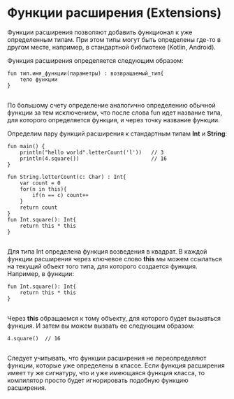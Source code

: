 # Функции расширения (Extensions)

Функции расширения позволяют добавить функционал к уже определенным типам. При этом типы могут быть определены где-то в другом месте, например, в стандартной библиотеке (Kotlin, Android).

Функция расширения определяется следующим образом:

```
fun тип.имя_функции(параметры) : возвращаемый_тип{
    тело функции
}
```

![](data:image/gif;base64,R0lGODlhAQABAPABAP///wAAACH5BAEKAAAALAAAAAABAAEAAAICRAEAOw==)![](data:image/gif;base64,R0lGODlhAQABAPABAP///wAAACH5BAEKAAAALAAAAAABAAEAAAICRAEAOw== "Click and drag to move")

По большому счету определение аналогично определению обычной функции за тем исключением, что после слова fun идет название типа, для которого определяется функция, и через точку название функции.

Определим пару функций расширения к стандартным типам **Int** и **String**:

```
fun main() {
    println("hello world".letterCount('l'))   // 3
    println(4.square())                       // 16
}
 
fun String.letterCount(c: Char) : Int{
    var count = 0
    for(n in this){
        if(n == c) count++
    }
    return count
}
fun Int.square(): Int{
    return this * this
}
```

![](data:image/gif;base64,R0lGODlhAQABAPABAP///wAAACH5BAEKAAAALAAAAAABAAEAAAICRAEAOw==)![](data:image/gif;base64,R0lGODlhAQABAPABAP///wAAACH5BAEKAAAALAAAAAABAAEAAAICRAEAOw== "Click and drag to move")

Для типа Int определена функция возведения в квадрат. В каждой функции расширения через ключевое слово **this** мы можем ссылаться на текущий объект того типа, для которого создается функция. Например, в функции:

```
fun Int.square(): Int{
    return this * this
}
```

![](data:image/gif;base64,R0lGODlhAQABAPABAP///wAAACH5BAEKAAAALAAAAAABAAEAAAICRAEAOw==)![](data:image/gif;base64,R0lGODlhAQABAPABAP///wAAACH5BAEKAAAALAAAAAABAAEAAAICRAEAOw== "Click and drag to move")

Через **this** обращаемся к тому объекту, для которого будет вызывться функция. И затем вы можем вызвать ее следующим образом:

```
4.square()  // 16
```

![](data:image/gif;base64,R0lGODlhAQABAPABAP///wAAACH5BAEKAAAALAAAAAABAAEAAAICRAEAOw==)![](data:image/gif;base64,R0lGODlhAQABAPABAP///wAAACH5BAEKAAAALAAAAAABAAEAAAICRAEAOw== "Click and drag to move")

Следует учитывать, что функции расширения не переопределяют функции, которые уже определены в классе. Если функция расширения имеет ту же сигнатуру, что и уже имеющаяся функция класса, то компилятор просто будет игнорировать подобную функцию расширения.
